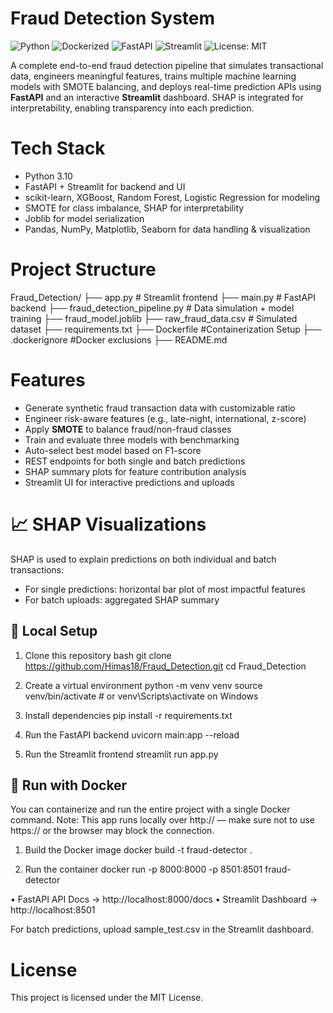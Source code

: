 # Fraud Detection System 
![Python](https://img.shields.io/badge/python-3.10-blue)
![Dockerized](https://img.shields.io/badge/containerized-Docker-blue)
![FastAPI](https://img.shields.io/badge/api-FastAPI-green)
![Streamlit](https://img.shields.io/badge/ui-Streamlit-orange)
![License: MIT](https://img.shields.io/badge/License-MIT-yellow.svg)

A complete end-to-end fraud detection pipeline that simulates transactional data, engineers meaningful features, trains multiple machine learning models with SMOTE balancing, and deploys real-time prediction APIs using **FastAPI** and an interactive **Streamlit** dashboard. SHAP is integrated for interpretability, enabling transparency into each prediction.

# Tech Stack
- Python 3.10
- FastAPI + Streamlit for backend and UI
- scikit-learn, XGBoost, Random Forest, Logistic Regression for modeling
- SMOTE for class imbalance, SHAP for interpretability
- Joblib for model serialization
- Pandas, NumPy, Matplotlib, Seaborn for data handling & visualization

# Project Structure
Fraud_Detection/ 
├── app.py                        # Streamlit frontend 
├── main.py                       # FastAPI backend 
├── fraud_detection_pipeline.py   # Data simulation + model training 
├── fraud_model.joblib 
├── raw_fraud_data.csv            # Simulated dataset 
├── requirements.txt 
├── Dockerfile                    #Containerization Setup
├── .dockerignore                 #Docker exclusions
├── README.md

#  Features

- Generate synthetic fraud transaction data with customizable ratio
- Engineer risk-aware features (e.g., late-night, international, z-score)
- Apply **SMOTE** to balance fraud/non-fraud classes
- Train and evaluate three models with benchmarking
- Auto-select best model based on F1-score
- REST endpoints for both single and batch predictions
- SHAP summary plots for feature contribution analysis
- Streamlit UI for interactive predictions and uploads


# 📈 SHAP Visualizations

SHAP is used to explain predictions on both individual and batch transactions:

- For single predictions: horizontal bar plot of most impactful features
- For batch uploads: aggregated SHAP summary


## 🧪 Local Setup

1. Clone this repository
bash
git clone https://github.com/Himas18/Fraud_Detection.git
cd Fraud_Detection

2. Create a virtual environment
python -m venv venv
source venv/bin/activate  # or venv\Scripts\activate on Windows

3. Install dependencies
pip install -r requirements.txt

4. Run the FastAPI backend
uvicorn main:app --reload

5. Run the Streamlit frontend
streamlit run app.py

## 🐳 Run with Docker

You can containerize and run the entire project with a single Docker command.
Note: This app runs locally over http:// — make sure not to use https:// or the browser may block the connection.

1. Build the Docker image
docker build -t fraud-detector .

2. Run the container
docker run -p 8000:8000 -p 8501:8501 fraud-detector

• 	FastAPI API Docs → http://localhost:8000/docs
• 	Streamlit Dashboard → http://localhost:8501

For batch predictions, upload sample_test.csv in the Streamlit dashboard.

# License
This project is licensed under the MIT License.



